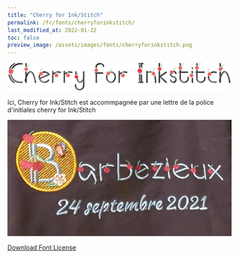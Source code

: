 ```yaml
---
title: "Cherry for Ink/Stitch"
permalink: /fr/fonts/cherryforinkstitch/
last_modified_at: 2022-01-22
toc: false
preview_image: /assets/images/fonts/cherryforinkstitch.png
---
```

![Cherryforinkstitch](/assets/images/fonts/cherryforinkstitch.png)

Ici, Cherry for Ink/Stitch est accommpagnée par une lettre de la police d'initiales cherry for Ink/Stitch

![CherryforKaalleen3](/assets/images/fonts/cherry2.jpg)

[Download Font License](https://github.com/inkstitch/inkstitch/tree/main/fonts/cherryforinkstitch/LICENSE)
